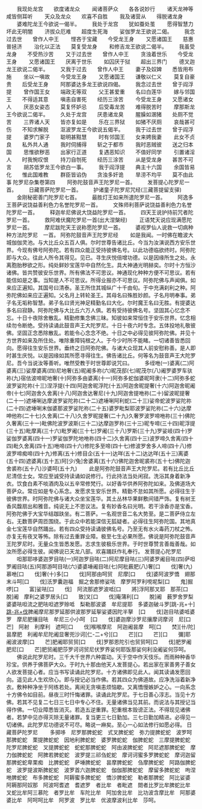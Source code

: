 <!-- { "loadSidebar": true } -->
　　我现处龙宫　　欲度诸龙众
　　闻诸菩萨众　　各各说妙行
　　诸天龙神等　　咸皆侧耳听
　　天众及龙众　　欢喜不自胜
　　我及诸营从　　得脱诸龙身
　　婆难陀龙王今欲说一偈半。
　　我处于龙宫　　犹如蚕处茧
　　愿得智慧力　　坏此无明闇
　　济拔众厄难　　超度生死海
　　娑伽罗龙王欲说二偈。
　　我念过去世　　曾作人中王
　　悭吝于宝藏　　今受龙王身
　　又愿诸国王　　慈惠普拯济
　　治化以正法　　莫复受龙身
　　和修吉龙王欲说二偈半。
　　我虽受龙身　　不受热沙苦
　　又于过去世　　曾作人中王
　　贪浊着世乐　　今受龙王身
　　又愿诸国王　　厌离于世乐
　　如囚厌于狱　　超出三界门
　　德叉迦龙王欲说二偈半。
　　又我于过去　　曾作人中王
　　妻子及奴婢　　悉皆用布施
　　坐以一嗔故　　今受龙王身
　　又愿诸国王　　谦敬以仁义
　　莫复自豪贵　　后受龙王身
　　阿那婆达多龙王欲说四偈。
　　我念过去世　　曾于阎浮提
　　曾作国王女　　端政无等双
　　父王甚爱重　　名曰白莲华
　　嫁与邻国王　　不得适其意
　　嗔恚自害死　　经历三涂苦
　　今受龙王身　　又愿诸女人
　　厌恶女姿态　　莫复怀妒忌
　　后受毒龙苦　　难得脱苦时
　　摩那斯龙王今欲说二偈半。
　　久处于龙宫　　厌患诸龙臭
　　腥臊如溷猪　　处厕不觉苦
　　三界诸人天　　皆亦复如是
　　乐在三界狱　　如猪不厌厕
　　哀哉甚可伤　　不知求解脱
　　沤波罗龙王今欲说五偈半。
　　我于过去世　　曾于阎浮提
　　婆罗门家子　　聪明甚黠慧
　　时有邻国王　　女来娉我妻
　　此女不贞良　　私外共人通
　　我时伺捕得　　斩之于都市
　　我时恶贼彼　　送之归本国
　　思惟欲秽恶　　出家行正道
　　复遇恶知识　　不值好同学
　　引置诸淫人　　时我惋叹恨
　　持刀自刎死　　经历三涂苦
　　从是受龙身　　甚苦不可言
　　胡苏低罗龙王今欲白一事。
　　我于阎浮提　　典主十六国
　　余国皆易化　　惟此国难教
　　群臣皆谄伪　　贪浊多奸诡
　　旱涝不均平　　莫不由此事
陀罗尼杂集卷第四
　　阿弥陀鼓音声王陀罗尼一首。
　　发菩提心陀罗尼一首。
　　日藏菩萨陀罗尼一首。
　　护诸童子陀罗尼咒经(三藏菩提留支驿)
　　金刚秘密善门陀罗尼七首。
　　最胜灯王如来所遣陀罗尼一首。
　　阿逸多王菩萨说饶益善利色力名誉陀罗尼一首。
　　文殊师利菩萨说饶益善利色力名誉陀罗尼一首。
　　释迦牟尼佛说大饶益陀罗尼一首。
　　四天王说护持前咒者陀罗尼一首。
　　救阿难伏魔陀罗尼一首(出大涅槃经)
　　正语梵天说应现满愿陀罗尼一首。
　　摩尼跋陀天王说称愿陀罗尼一首。
　　婆视罗仙人说救一切病种种方法陀罗尼　一首。
阿弥陀鼓音声王陀罗尼经
　　如是我闻。一时佛在瞻波大城伽伽灵池。与大比丘众五百人俱。尔时世尊告诸比丘。今当为汝演说西方安乐世界。今现有佛号阿弥陀。若有四众能正受持彼佛名号。以此功德临欲终时。阿弥陀即与大众。往此人所令其得见。见已。寻生庆悦倍增功德。以是因缘所生之处。永离胞胎秽欲之形。纯处鲜妙宝莲华中自然化生。具大神通光明赫奕。尔时十方恒沙诸佛。皆共赞彼安乐世界。所有佛法不可思议。神通现化种种方便不可思议。若有能信如是之事。当知是人不可思议。所得业报亦不可思议。阿弥陀佛与声闻俱。如来应正遍知。其国号曰清泰。圣王所住其城纵广十千由旬。于中充满刹利之种。阿弥陀佛如来应正遍知。父名月上转轮圣王。其母名曰殊胜妙颜。子名月明奉事。弟子名无垢称智慧。弟子名曰贤光神足精勤名曰大化。尔时魔王名曰无胜。有提婆达多名曰寂静。阿弥陀佛与大比丘六万人俱。若有受持彼佛名号。坚固其心忆念不忘。十日十夜除舍散乱。精勤修集念佛三昧。知彼如来常恒住于安乐世界。忆念相续勿令断绝。受持读诵此鼓音声王大陀罗尼。十日十夜六时专念。五体投地礼敬彼佛。坚固正念悉除散乱。若能令心念念不绝。十日之中必得见彼阿弥陀佛。并见十方世界如来及所住处。唯除重障钝根之人。于今少时所不能睹。一切诸善皆悉回向。愿得往生安乐世界。垂终之日阿弥陀佛。与诸大众现其人前安慰称善。是人即时甚生庆悦。以是因缘如其所愿寻得往生。佛告诸比丘。何等名为鼓音声王大陀罗尼。吾今当说汝等善听。唯然受教于时世尊即说咒曰。
　　多绖咃(一)婆离(二)阿婆离(三)娑摩婆离(四)尼地奢(五)昵阇多祢(六)昵茂邸(七)昵茂尔(八)阇罗婆罗车驮祢(九)宿佉波啼昵地奢(十)阿弥多由婆离(十一)阿弥多蛇伽婆昵呵隶(十二)阿弥多蛇波罗娑陀祢(十三)涅浮提(十四)阿迦舍昵浮陀(十五)阿迦舍昵提奢(十六)阿迦舍昵阇帝(十七)阿迦舍久舍离(十八)阿迦舍达奢尼(十九)阿迦舍提咃祢(二十)留波昵提奢(二十一)遮埵唎达摩波罗娑陀祢(二十二)遮埵唎阿利蛇(二十三)娑帝蛇波罗娑陀祢(二十四)遮埵唎末伽婆那波罗娑陀祢(二十五)婆罗毗梨耶波罗娑陀祢(二十六)达摩呻他祢(二十七)久舍离(二十八)久舍罗昵提奢(二十九)久奢罗波罗啼咃祢(三十)佛陀久奢离(三十一)毗佛陀波罗波斯(三十二)达摩迦罗祢(三十三)昵专啼(三十四)昵浮提(三十五)毗摩离(三十六)毗罗阇(三十七)罗阇(三十八)罗斯(三十九)罗娑岐(四十)罗娑伽罗婆离(四十一)罗娑伽罗陀地咃祢(四十二)久舍离(四十三)波罗啼久舍离(四十四)毗久舍离(四十五)咃啼(四十六)修陀多至啼(四十七)修波罗舍多人啼(四十八)修波罗啼痴啼(四十九)修离(五十)修目企(五十一)达咩(五十二)达达咩(五十三)离婆(五十四)遮婆离(五十五)阿[少/兔]舍婆离(五十六)佛陀迦舍昵裘祢(五十七)佛陀迦舍裘祢(五十八)沙婆呵(五十九)
　　此是阿弥陀鼓音声王大陀罗尼。若有比丘比丘尼清信士女。常应至诚受持读诵如说修行。行此持法当处闲寂。洗浴其身着新净衣。饮食白素不啖酒肉及以五辛常修梵行。以好香华供养阿弥陀如来。及佛道场大菩萨众。常应如是专心系念。发愿求生安乐世界。精勤不怠如其所愿。必得往生于彼佛世界。时阿弥陀佛与诸大众坐宝莲华。其土丛林华果鲜敷间错严饰。复有树王香风馥扇出和雅音。纯说无上不思议法。复有妙香名曰光明。若干涂香亦是宝香。阿弥陀佛于大宝华结跏趺坐。有二菩萨。一名观世音二名大势至。是二菩萨侍立左右。无数菩萨周匝围绕。于此众中若能深信无狐疑者。必得往生阿弥陀国。其地真金七宝莲华自然踊出。若有四众受持读诵彼佛名号。乃至无有水火毒药刀杖之怖。亦复无有夜叉等怖。除有过去重罪业障。极至七生必果所愿。佛说是阿弥陀鼓音声王陀罗尼时。无量众生皆悉发愿。志求生彼极乐世界。于时世尊赞言善哉善哉。如汝所愿必得生彼。闻佛说已天龙八部。欢喜踊跃作礼奉行。
发菩提心陀罗尼
　　呾那耶哆婆迦罗目呿(一)阿迦罗目呿(二)阿尼摩目呿(三)阿婆罗阇目呿(四)萨呾罗阇目呿(五)阿那游呵目呿(六)婆婆埵阇目呿(七)阿秕薮肥(八)奢[口　　伐]奢(九)慕咃[口　　伐]奢(十)多[口　　伐]阿那由呵贸　尼摩[口　　伐]婆阿波罗憍　翅那末斗呵[口　　伐]汦罗囊迦福　掘之舍那修娑呿　摩罗阿罗利哯坭梨[口　　鬼]掘啰[口　　富]娑呿[口　　伐]　阿流那遮罗波呧[口　　將]浮阿那叉耶　那茶[口　　脫]阇　摩利之婆罗居头[口　　致]叉[口　　伐]庵蒲利[口　　脫]阇　薮罗舍罗梨婆婆呿呾流之肥呿呾遮罗赊呧　梨勒那波婆　牟尼提耶　多婆迦破斗罗[跳-兆+十][跳-兆+伐](许月)脾阇摩尼那罗延那供波那罗延挐娑婆因陀半拏　[口　　伐]迦目呿婆呧婆罗　摩尼肥攘目呿　牟尼三小小呵　[口　　伐]婆迦摩沙罗尼攘摩诃摩诃　尼[口　　芒]　阿射　利摩利　遮呵[口　　伐]喉喉摩尼　阿迦阇昙摩　呵[口　　焚][卄/陀]昙摩肥　利阇牟尼陀阇显奢兜沙诃[仁-二+兮][口　　芒][口　　芒][口　　彌]耶　阇波波摩[口　　芒]肥阇耶贸贸[口　　伐]罗那恩陀引也贸贸呵[口　　伐]肥罗阇肥尼[口　　芒]肥贸阇肥莎罗诃诃贸尼伏罗界娑何耶饭那娑何利没阇娑何莎呵。
　　佛说此陀罗尼时。三千大千世界六种震动。天于空中作天伎乐。而雨种种香华珍宝。供养于佛菩萨大众。于时九十那由他天人发菩提心。若出家在家善男子善女人欲发菩提心者。应当书写读诵此陀罗尼。十方诸佛即见此人。闻其读诵发愿回向。遥见此人生欢欣心。即与授记必当作佛。若其四众为佛道故。应净洗浴着新净衣。敷种种净坐于阿练若处。离闹无贪嗔恚烦恼歇。又离憍慢嫉妒之心。一向系念十方佛令如目前。昼夜三时忏悔诸罪。读诵此陀罗尼。于七日善心淳志。当见十方佛。若其不见复二七日三七日中专心不住。无量诸佛当见其前。而说法与其授记当得作佛。一切业障悉皆消灭。若造五逆重罪。犯重根本毁谤正法。不得现见诸佛者。若梦中见亦得灭除无量诸罪。复当更三七日勤加。三七日勤加精进。必得见一切诸佛。此陀罗尼功德说不可尽。略说一麻矣。至心一心如法修行如愿必得。
日藏菩萨陀罗尼
　　多掷哆　尼罗那脾蛇蛇　式叉脾蛇蛇　弥力提脾蛇蛇　波罗呵那脾蛇蛇　栗提脾蛇蛇　因地利脾蛇蛇　婆罗脾蛇蛇　伽脾蛇蛇　三摩提脾蛇蛇　陀罗尼脾蛇蛇　叉提脾蛇蛇　蛇蛇那脾蛇蛇　阿由波脾蛇蛇　阿尼遮那脾蛇蛇　摩力伽脾蛇蛇　阿脾若脾蛇蛇　波罗提三祁刍蛇蛇　摩诃诃蜜多罗脾蛇蛇　摩诃迦留那脾蛇蛇卑栗痴　比脾蛇蛇　萨埵脾蛇蛇　昙摩脾蛇蛇　刍摩脾蛇蛇　阿路伽脾蛇蛇　波罗提波斯脾蛇蛇　波罗首六迦脾蛇蛇　伽伽那脾蛇蛇　摩留多脾蛇蛇　呴涅咃脾蛇蛇　布多脾蛇蛇　阿耨蜜多脾蛇蛇　憍沙脾蛇蛇　勒者那脾蛇　阿比娑婆　阿耨那阿奴那　阿波呵耆遮　耆遮罗　者比牟　者毗遮　閦者比罗比牟脾蛇比牟　叉蛇比牟阿三慕陀　者罗比牟　车陀比牟　阿加舍比牟　比功波含摩比牟　阿那婆婆比牟　阿呵呵比牟　阿罗波　罗比牟　优波摩波利比牟　莎呵。
